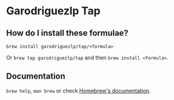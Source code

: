 # Garodriguezlp Tap

## How do I install these formulae?
`brew install garodriguezlp/tap/<formula>`

Or `brew tap garodriguezlp/tap` and then `brew install <formula>`.

## Documentation
`brew help`, `man brew` or check [Homebrew's documentation](https://docs.brew.sh).
